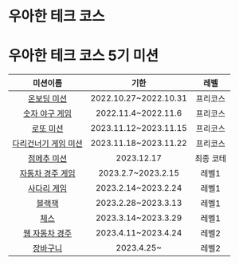 # 우아한 테크 코스

# 우아한 테크 코스 5기 미션 
|미션이름|기한|레벨|
|:---:|:---:|:---:|
|[온보딩 미션](https://github.com/waterricecake/java-onboarding)|2022.10.27~2022.10.31|프리코스|
|[숫자 야구 게임](https://github.com/waterricecake/java-baseball)|2022.11.4~2022.11.6|프리코스|
|[로또 미션](https://github.com/waterricecake/java-lotto)|2023.11.12~2023.11.15|프리코스|
|[다리건너기 게임 미션](https://github.com/waterricecake/java-bridge)|2023.11.18~2023.11.22|프리코스|
|[점메추 미션](https://github.com/woowacourse-precourse/java-menu)|2023.12.17|최종 코테|
|[자동차 경주 게임](https://github.com/waterricecake/java-racingcar)|2023.2.7~2023.2.15|레벨1|
|[사다리 게임](https://github.com/waterricecake/java-ladder)|2023.2.14~2023.2.24|레벨1|
|[블랙잭](https://github.com/waterricecake/java-blackjack)|2023.2.28~2023.3.13|레벨1|
|[체스](https://github.com/waterricecake/java-chess)|2023.3.14~2023.3.29|레벨1|
|[웹 자동차 경주](https://github.com/waterricecake/jwp-racingcar)|2023.4.11~2023.4.24|레벨2|
|[장바구니]()|2023.4.25~|레벨2|
